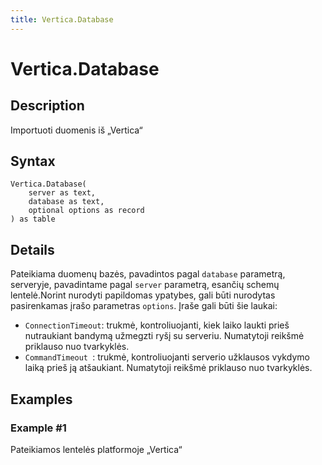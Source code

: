 ```yaml
---
title: Vertica.Database
---
```


# Vertica.Database


## Description

Importuoti duomenis iš „Vertica“


## Syntax

```powerquery
Vertica.Database(
    server as text,
    database as text,
    optional options as record
) as table
```


## Details

Pateikiama duomenų bazės, pavadintos pagal <code>database</code> parametrą, serveryje, pavadintame pagal <code>server</code> parametrą, esančių schemų lentelė.Norint nurodyti papildomas ypatybes, gali būti nurodytas pasirenkamas įrašo parametras <code>options</code>. Įraše gali būti šie laukai:<ul>    <li><code>ConnectionTimeout</code>: trukmė, kontroliuojanti, kiek laiko laukti prieš nutraukiant bandymą užmegzti ryšį su serveriu. Numatytoji reikšmė priklauso nuo tvarkyklės.</li>    <li><code>CommandTimeout </code>: trukmė, kontroliuojanti serverio užklausos vykdymo laiką prieš ją atšaukiant. Numatytoji reikšmė priklauso nuo tvarkyklės.</li></ul>


## Examples

### Example #1 
Pateikiamos lentelės platformoje „Vertica“
```powerquery

```



